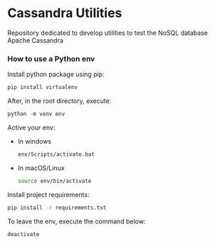 # Cassandra Utilities
Repository dedicated to develop utilities to test the NoSQL database Apache Cassandra

### How to use a Python env

Install python package using pip:

```python
pip install virtualenv
```

After, in the root directory, execute:

```python
python -m venv env
```

Active your env:

  - In windows
    ```bash
    env/Scripts/activate.bat
    ```

  - In macOS/Linux
    ```bash
    source env/bin/activate
    ```

Install project requirements:

```bash
pip install -r requirements.txt
```

To leave the env, execute the command below:

```bash
deactivate
```